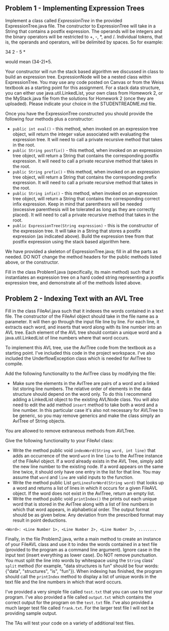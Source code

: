 ## Problem 1 - Implementing Expression Trees

Implement a class called *ExpressionTree* in the provided ExpressionTree.java file. The constructor to ExpressionTree will take in a String that contains a postfix expression. The operands will be integers and the binary operators will be restricted to +, -, *, and /. Individual tokens, that is, the operands and operators, will be delimited by spaces. So for example:

34 2 - 5 *

would mean (34-2)*5.

Your constructor will run the stack based algorithm we discussed in class to build an expression tree. ExpressionNode will be a nested class within ExpressionTree. You may use any code posted on Canvas or from the Weiss textbook as a starting point for this assignment. For a stack data structure, you can either use java.util.LinkedList, your own class from Homework 2, or the MyStack.java file from the solutions for Homework 2 (once they are uploaded).  Please indicate your choice in the STUDENTREADME.md file.

Once you have the ExpressionTree constructed you should provide the following four methods plus a constructor:

* ```public int eval()``` - this method, when invoked on an expression tree object, will return the integer value associated with evaluating the expression tree. It will need to call a private recursive method that takes in the root.
* ```public String postfix()``` - this method, when invoked on an expression tree object, will return a String that contains the corresponding postfix expression. It will need to call a private recursive method that takes in the root.
* ```public String prefix()``` - this method, when invoked on an expression tree object, will return a String that contains the corresponding prefix expression. It will need to call a private recursive method that takes in the root.
* ```public String infix()``` - this method, when invoked on an expression tree object, will return a String that contains the corresponding correct infix expression. Keep in mind that parenthesrs will be needed (excessive parenthesis will be tolerated as long as they are correctly placed). It will need to call a private recursive method that takes in the root.
* ```public ExpressionTree(String expression)``` - this is the constructor of the expression tree.  It will take in a String that stores a postfix expression (as indicated above). Build the expression tree from that postfix expression using the stack based algorithm here.

We have provided a skeleton of ExpressionTree.java; fill in all the parts as needed.  DO NOT change the method headers for the public methods listed above, or the constructor.

Fill in the class Problem1.java (specifically, its main method) such that it instantiates an expression tree on a hard coded string representing a postfix expression tree, and demonstrate all of the methods listed above.

## Problem 2 - Indexing Text with an AVL Tree

Fill in the class FileAvl.java such that it indexes the words contained in a text file. The constructor of the FileAvl object should take in the file name as a parameter. It will then go through the input file line by line. For each line, it extracts each word, and inserts that word along with its line number into an AVL tree. Each element of the AVL tree should contain a unique word and a java.util.LinkedList of line numbers where that word occurs.

To implement this AVL tree, use the AvlTree code from the textbook as a starting point. I've included this code in the project workspace.  I've also included the UnderflowException class which is needed for AvlTree to compile.  

Add the following functionality to the AvlTree class by modifying the file:

* Make sure the elements in the AvlTree are pairs of a word and a linked list storing line numbers. The relative order of elements in the data structure should depend on the word only.  To do this I recommend adding a LinkedList object to the existing AVLNode class. You will also need to edit the add method ```insert``` method to take both a word and a line number.  In this particular case it's also not necessary for AVLTree to be generic, so you may remove generics and make the class simply an AvlTree of String objects.

You are allowed to remove extraneous methods from AVLTree.

Give the following functionality to your FileAvl class: 

* Write the method public void ```indexWord(String word, int line)``` that adds an occurrence of the word ```word``` in line ```line``` to the AvlTree instance of the FileAvl object. If a word already exists in the AVL Tree, simply add the new line number to the existing node. If a word appears on the same line twice, it should only have one entry in the list for that line. You may assume that ```word``` and ```line``` are valid inputs to the function.
* Write the method public List ```getLinesForWord(String word)``` that looks up a word and returns a list of lines in which it occurs for a given FileAVL object. If the word does not exist in the AvlTree, return an empty list.
* Write the method public void ```printIndex()``` the prints out each unique word that is stored in the AvlTree along with a list of line numbers in which that word appears, in alphabetical order. The output format should be as given below. Any deviation from the prescribed format may result in point deductions.

```<Word>: <Line Number 1>, <Line Number 2>, <Line Number 3>, ........```

Finally, in the file Problem2.java, write a main method to create an instance of your FileAVL class and use it to index the words contained in a text file (provided to the program as a command line argument). Ignore case in the input text (insert everything as lower case). Do NOT remove punctuation. You must split the line into words by whitespace using the `String` class' `split` method (for example, "data structures   is fun" should be four words: {"data", "structures", "is", "fun"}). When indexing has finished, the program should call the `printIndex` method to display a list of unique words in the text file and the line numbers in which that word occurs. 

I've provided a very simple file called ```test.txt``` that you can use to test your program.  I've also provided a file called ```output.txt``` which contains the correct output for the program on the ```test.txt``` file.  I've also provided a much larger test file called ```frank.txt```. For the larger test file I will not be providing sample output.  

The TAs will test your code on a variety of additional test files.
